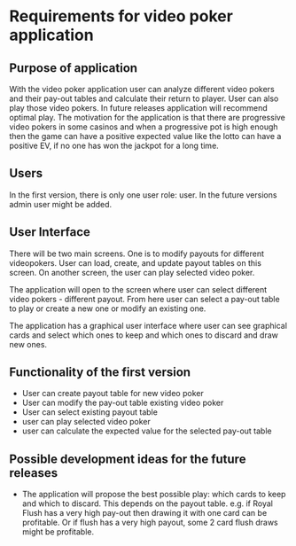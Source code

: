# Requirements for video poker application

## Purpose of application 

With the video poker application user can analyze different video pokers and their pay-out tables and calculate their return to player. User can also play those video pokers.
In future releases application will recommend optimal play. The motivation for the application is that there are progressive video pokers 
in some casinos and when a progressive pot is high enough then the game can have a positive expected value like the lotto can have a positive EV, 
if no one has won the jackpot for a long time. 

## Users

In the first version, there is only one user role: user. In the future versions admin user might be added.

## User Interface

There will be two main screens. One is to modify payouts for different videopokers. User can load, create, and update payout tables on this screen. On another screen, the user can play selected video poker.

The application will open to the screen where user can select different video pokers - different payout. From here user can select a pay-out table to play or create a new one or modify an existing one.

The application has a graphical user interface where user can see graphical cards and select which ones to keep and which ones to discard and draw new ones. 

## Functionality of the first version

- User can create payout table for new video poker
- User can modify the pay-out table existing video poker
- User can select existing payout table
- user can play selected video poker
- user can calculate the expected value for the selected pay-out table 

## Possible development ideas for the future releases
- The application will propose the best possible play:
which cards to keep and which to discard. This depends on the payout table. e.g. if Royal Flush has a very high pay-out then drawing it with one card can be profitable. Or if flush has a very high payout, some 2 card flush draws might be profitable.
    
